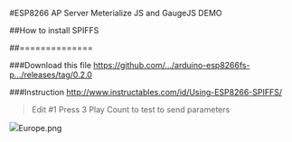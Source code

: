 #ESP8266 AP Server Meterialize JS and GaugeJS DEMO


##How to install SPIFFS 


##==============


###Download this file https://github.com/…/arduino-esp8266fs-p…/releases/tag/0.2.0 


###Instruction http://www.instructables.com/id/Using-ESP8266-SPIFFS/ 


> Edit #1  Press 3 Play Count to test to send parameters


<img src="https://github.com/SmazControl/GaugeJS_AP_Server/blob/master/Europe1.png?raw=true">Europe.png</img>
 
